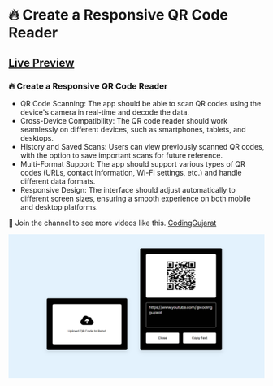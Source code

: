 # 🔥 Create a Responsive QR Code Reader
## [Live Preview](https://amanayak.github.io/Create-Responsive-QR-Code-Reader)
### 🔥 Create a Responsive QR Code Reader

- QR Code Scanning: The app should be able to scan QR codes using the device's camera in real-time and decode the data.
- Cross-Device Compatibility: The QR code reader should work seamlessly on different devices, such as smartphones, tablets, and desktops.
- History and Saved Scans: Users can view previously scanned QR codes, with the option to save important scans for future reference.
- Multi-Format Support: The app should support various types of QR codes (URLs, contact information, Wi-Fi settings, etc.) and handle different data formats.
- Responsive Design: The interface should adjust automatically to different screen sizes, ensuring a smooth experience on both mobile and desktop platforms.


💙 Join the channel to see more videos like this. [CodingGujarat](https://www.youtube.com/@CodingGujarat)

![preview img](/preview.png)
